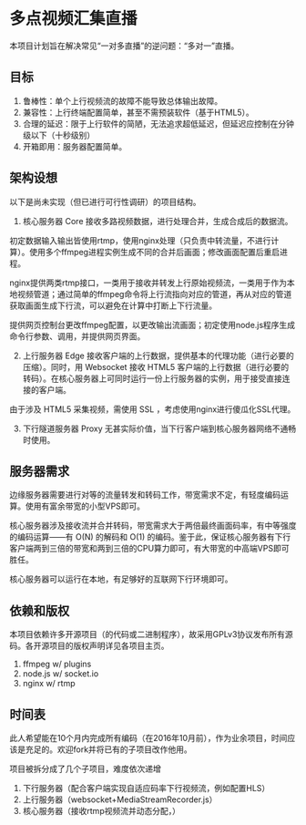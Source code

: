 # 多点视频汇集直播

本项目计划旨在解决常见“一对多直播”的逆问题：“多对一”直播。

## 目标

1. 鲁棒性：单个上行视频流的故障不能导致总体输出故障。
1. 兼容性：上行终端配置简单，甚至不需预装软件（基于HTML5）。
1. 合理的延迟：限于上行软件的简陋，无法追求超低延迟，但延迟应控制在分钟级以下（十秒级别）
1. 开箱即用：服务器配置简单。

## 架构设想

以下是尚未实现（但已进行可行性调研）的项目结构。

1. 核心服务器 Core
接收多路视频数据，进行处理合并，生成合成后的数据流。

初定数据输入输出皆使用rtmp，使用nginx处理（只负责中转流量，不进行计算）。使用多个ffmpeg进程实例生成不同的合并后画面；修改画面配置后重启进程。

nginx提供两类rtmp接口，一类用于接收并转发上行原始视频流，一类用于作为本地视频管道；通过简单的ffmpeg命令将上行流指向对应的管道，再从对应的管道获取画面生成下行流，可以避免在计算中打断上下行流量。

提供网页控制台更改ffmpeg配置，以更改输出流画面；初定使用node.js程序生成命令行参数、调用，并提供网页界面。

2. 上行服务器 Edge
接收客户端的上行数据，提供基本的代理功能（进行必要的压缩）。同时，用 Websocket 接收 HTML5 客户端的上行数据（进行必要的转码）。在核心服务器上可同时运行一份上行服务器的实例，用于接受直接连接的客户端。

由于涉及 HTML5 采集视频，需使用 SSL ，考虑使用nginx进行傻瓜化SSL代理。

3. 下行隧道服务器 Proxy
无甚实际价值，当下行客户端到核心服务器网络不通畅时使用。

## 服务器需求

边缘服务器需要进行对等的流量转发和转码工作，带宽需求不定，有轻度编码运算。使用有富余带宽的小型VPS即可。

核心服务器涉及接收流并合并转码，带宽需求大于两倍最终画面码率，有中等强度的编码运算——有 O(N) 的解码和 O(1) 的编码。鉴于此，保证核心服务器有下行客户端两到三倍的带宽和两到三倍的CPU算力即可，有大带宽的中高端VPS即可胜任。

核心服务器可以运行在本地，有足够好的互联网下行环境即可。

## 依赖和版权

本项目依赖许多开源项目（的代码或二进制程序），故采用GPLv3协议发布所有源码。各开源项目的版权声明详见各项目主页。
1. ffmpeg w/ plugins
1. node.js w/ socket.io
1. nginx w/ rtmp

## 时间表

此人希望能在10个月内完成所有编码（在2016年10月前），作为业余项目，时间应该是充足的。欢迎fork并将已有的子项目改作他用。

项目被拆分成了几个子项目，难度依次递增

1. 下行服务器（配合客户端实现自适应码率下行视频流，例如配置HLS）
1. 上行服务器（websocket+MediaStreamRecorder.js）
1. 核心服务器（接收rtmp视频流并动态分配，）
